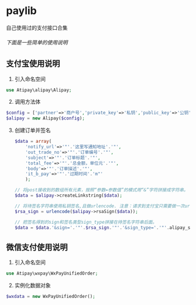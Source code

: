 # paylib
自己使用过的支付接口合集

###### 下面是一些简单的使用说明
## 支付宝使用说明

1. 引入命名空间
```php
use Atipay\alipay\Alipay;
```

2. 调用方法体
```php
$config = ['partner'=>'商户号','private_key'=>'私钥','public_key'=>'公钥','input_charset'=>'字符集','sign_type'=>'签名类型','service','cacert','transport'];
$alipay = new Alipay($config);
```

3. 创建订单并签名

    ```php
    $data = array(
        'notify_url'=>'"'.'这里写通知地址'.'"',
        'out_trade_no'=>'"'.'订单编号'.'"',
        'subject'=>'"'.'订单标题'.'"',
        'total_fee'=>'"'.'总金额，单位元'.'"',
        'body'=>'"'.'订单描述'.'"',
        'it_b_pay'=>'"'.'过期时间'.'m"'
        );

    // 将post接收到的数组所有元素，按照“参数=参数值”的模式用“&”字符拼接成字符串。
    $data = $alipay->createLinkstring($data);

    // 将待签名字符串使用私钥签名,且做urlencode. 注意：请求到支付宝只需要做一次urlencode.
    $rsa_sign = urlencode($alipay->rsaSign($data));

    // 把签名得到的sign和签名类型sign_type拼接在待签名字符串后面。
    $data = $data.'&sign='.'"'.$rsa_sign.'"'.'&sign_type='.'"'.alipay_sign_type.'"';
    ```

## 微信支付使用说明

1. 引入命名空间
```php
use Atipay\wxpay\WxPayUnifiedOrder;
```

2. 实例化数据对象
```php
$wxdata = new WxPayUnifiedOrder();
```

